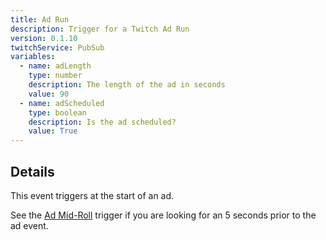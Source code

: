 ```yaml
---
title: Ad Run
description: Trigger for a Twitch Ad Run
version: 0.1.10
twitchService: PubSub
variables:
  - name: adLength
    type: number
    description: The length of the ad in seconds
    value: 90
  - name: adScheduled
    type: boolean
    description: Is the ad scheduled?
    value: True
---
```


## Details
This event triggers at the start of an ad.

See the [Ad Mid-Roll](/api/triggers/twitch/ads/ad-mid-roll) trigger if you are looking for an 5 seconds prior to the ad event.